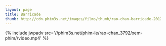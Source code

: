 ```yaml
---
layout: page
title: Barricade
thumb: http://cdn.phim3s.net/images/films/thumb/rao-chan-barricade-2012.jpg
---
```

{% include jwpadv src='//phim3s.net/phim-le/rao-chan_3792/xem-phim//video.mp4' %}